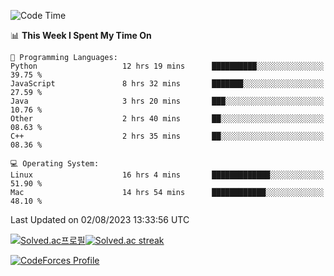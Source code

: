
<!--START_SECTION:waka-->
![Code Time](http://img.shields.io/badge/Code%20Time-2%2C886%20hrs%2036%20mins-blue)

📊 **This Week I Spent My Time On** 

```text
💬 Programming Languages: 
Python                   12 hrs 19 mins      ██████████░░░░░░░░░░░░░░░   39.75 % 
JavaScript               8 hrs 32 mins       ███████░░░░░░░░░░░░░░░░░░   27.59 % 
Java                     3 hrs 20 mins       ███░░░░░░░░░░░░░░░░░░░░░░   10.76 % 
Other                    2 hrs 40 mins       ██░░░░░░░░░░░░░░░░░░░░░░░   08.63 % 
C++                      2 hrs 35 mins       ██░░░░░░░░░░░░░░░░░░░░░░░   08.36 % 

💻 Operating System: 
Linux                    16 hrs 4 mins       █████████████░░░░░░░░░░░░   51.90 % 
Mac                      14 hrs 54 mins      ████████████░░░░░░░░░░░░░   48.10 % 
```


 Last Updated on 02/08/2023 13:33:56 UTC
<!--END_SECTION:waka-->


[![Solved.ac프로필](http://mazassumnida.wtf/api/generate_badge?boj=hckim96)](https://solved.ac/hckim96)[![Solved.ac streak](http://mazandi.herokuapp.com/api?handle=hckim96&theme=dark)](https://solved.ac/hckim96)


[![CodeForces Profile](https://cf.leed.at?id=hckim96)](https://codeforces.com/profile/hckim96)

